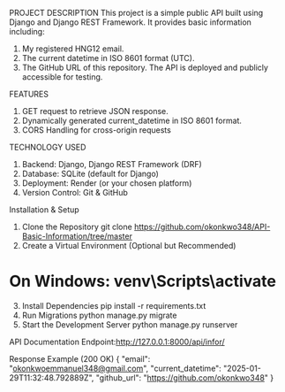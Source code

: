 PROJECT DESCRIPTION
This project is a simple public API built using Django and Django REST Framework. It provides basic information including:

1. My registered HNG12 email.
2. The current datetime in ISO 8601 format (UTC).
3. The GitHub URL of this repository.
The API is deployed and publicly accessible for testing.

FEATURES
1. GET request to retrieve JSON response.
2. Dynamically generated current_datetime in ISO 8601 format.
3. CORS Handling for cross-origin requests

TECHNOLOGY USED
1. Backend: Django, Django REST Framework (DRF)
2. Database: SQLite (default for Django)
3. Deployment: Render (or your chosen platform)
4. Version Control: Git & GitHub

Installation & Setup
1. Clone the Repository
git clone https://github.com/okonkwo348/API-Basic-Information/tree/master
2. Create a Virtual Environment (Optional but Recommended)
# On Windows: venv\Scripts\activate
3. Install Dependencies
pip install -r requirements.txt
4. Run Migrations
python manage.py migrate
5. Start the Development Server
python manage.py runserver

API Documentation
Endpoint:http://127.0.0.1:8000/api/infor/

Response Example (200 OK)
{
    "email": "okonkwoemmanuel348@gmail.com",
    "current_datetime": "2025-01-29T11:32:48.792889Z",
    "github_url": "https://github.com/okonkwo348"
}
